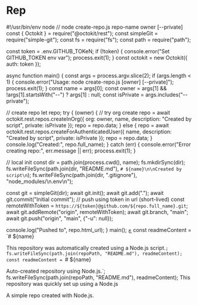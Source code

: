 # Rep
#!/usr/bin/env node
// node create-repo.js repo-name owner [--private]
const { Octokit } = require("@octokit/rest");
const simpleGit = require("simple-git");
const fs = require("fs");
const path = require("path");

const token = .env.GITHUB_TOKeN;
if (!token) {
  console.error("Set GITHUB_TOKEN env var");
  process.exit(1);
}
const octokit = new Octokit({ auth: token });

async function main() {
  const args = process.argv.slice(2);
  if (args.length < 1) {
    console.error("Usage: node create-repo.js <name> [owner] [--private]");
    process.exit(1);
  }
  const name = args[0];
  const owner = args[1] && !args[1].startsWith("--") ? args[1] : null;
  const isPrivate = args.includes("--private");

  // create repo
  let repo;
  try {
     (owner) {
      // try org create
      repo = await octokit.rest.repos.createInOrg({
        org: owner,
        name,
        description: "Created by script",
        private: isPrivate
      });
      repo = repo.data;
    } else {
      repo = await octokit.rest.repos.createForAuthenticatedUser({
        name,
        description: "Created by script",
        private: isPrivate
      });
      repo = repo.data;
    }
    console.log("Created:", repo.full_name);
  } catch (err) {
    console.error("Error creating repo:", err.message || err);
    process.exit(1);
  }

  // local init
  const dir = path.join(process.cwd(), name);
  fs.mkdirSync(dir);
  fs.writeFileSync(path.join(dir, "README.md"), `# ${name}\n\nCreated by script\n`);
  fs.writeFileSync(path.join(dir, ".gitignore"), "node_modules/\n.env\n");

  const git = simpleGit(dir);
  await git.init();
  await git.add(".");
  await git.commit("Initial commit");
  // push using token in url (short-lived)
  const remoteWithToken = `https://${token}@github.com/${repo.full_name}.git`;
  await git.addRemote("origin", remoteWithToken);
  await git.branch, "main";
  await git.push("origin", "main", {"-u": null});

  console.log("Pushed to", repo.html_url);
}
main();
چ
const readmeContent = `# ${name}

This repository was automatically created using a Node.js script.`;
fs.writeFileSync(path.join(repoPath, "README.md"), readmeContent);
const readmeContent = `# ${name}

Auto-created repository using Node.js.`;
fs.writeFileSync(path.join(repoPath, "README.md"), readmeContent);
This repository was quickly set up using a Node.js

A simple repo created with Node.js.

